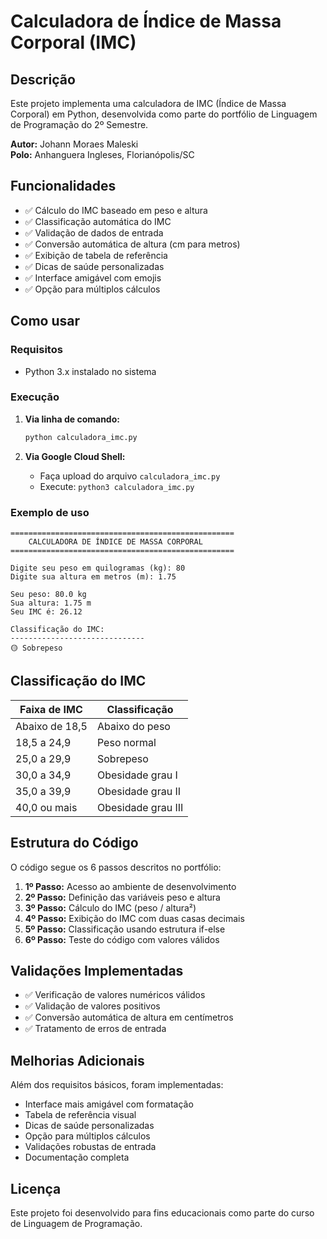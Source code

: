# Calculadora de Índice de Massa Corporal (IMC)

## Descrição
Este projeto implementa uma calculadora de IMC (Índice de Massa Corporal) em Python, desenvolvida como parte do portfólio de Linguagem de Programação do 2º Semestre.

**Autor:** Johann Moraes Maleski  
**Polo:** Anhanguera Ingleses, Florianópolis/SC

## Funcionalidades

- ✅ Cálculo do IMC baseado em peso e altura
- ✅ Classificação automática do IMC
- ✅ Validação de dados de entrada
- ✅ Conversão automática de altura (cm para metros)
- ✅ Exibição de tabela de referência
- ✅ Dicas de saúde personalizadas
- ✅ Interface amigável com emojis
- ✅ Opção para múltiplos cálculos

## Como usar

### Requisitos
- Python 3.x instalado no sistema

### Execução

1. **Via linha de comando:**
   ```bash
   python calculadora_imc.py
   ```

2. **Via Google Cloud Shell:**
   - Faça upload do arquivo `calculadora_imc.py`
   - Execute: `python3 calculadora_imc.py`

### Exemplo de uso

```
==================================================
    CALCULADORA DE ÍNDICE DE MASSA CORPORAL
==================================================

Digite seu peso em quilogramas (kg): 80
Digite sua altura em metros (m): 1.75

Seu peso: 80.0 kg
Sua altura: 1.75 m
Seu IMC é: 26.12

Classificação do IMC:
------------------------------
🟡 Sobrepeso
```

## Classificação do IMC

| Faixa de IMC | Classificação |
|--------------|---------------|
| Abaixo de 18,5 | Abaixo do peso |
| 18,5 a 24,9 | Peso normal |
| 25,0 a 29,9 | Sobrepeso |
| 30,0 a 34,9 | Obesidade grau I |
| 35,0 a 39,9 | Obesidade grau II |
| 40,0 ou mais | Obesidade grau III |

## Estrutura do Código

O código segue os 6 passos descritos no portfólio:

1. **1º Passo:** Acesso ao ambiente de desenvolvimento
2. **2º Passo:** Definição das variáveis peso e altura
3. **3º Passo:** Cálculo do IMC (peso / altura²)
4. **4º Passo:** Exibição do IMC com duas casas decimais
5. **5º Passo:** Classificação usando estrutura if-else
6. **6º Passo:** Teste do código com valores válidos

## Validações Implementadas

- ✅ Verificação de valores numéricos válidos
- ✅ Validação de valores positivos
- ✅ Conversão automática de altura em centímetros
- ✅ Tratamento de erros de entrada

## Melhorias Adicionais

Além dos requisitos básicos, foram implementadas:

- Interface mais amigável com formatação
- Tabela de referência visual
- Dicas de saúde personalizadas
- Opção para múltiplos cálculos
- Validações robustas de entrada
- Documentação completa

## Licença

Este projeto foi desenvolvido para fins educacionais como parte do curso de Linguagem de Programação.

